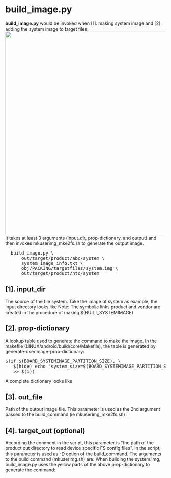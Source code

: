 # build_image.py
<b>build_image.py</b> would be invoked when [1]. making system image and [2]. adding the system image to target files: <br>
    <img src="https://github.com/YuwenLee/Android_P/blob/master/makefile_add-img-to-target-files.png" width=640/> <br>
It takes at least 3 arguments (input_dir, prop-dictionary, and output) and then invokes mkuserimg_mke2fs.sh to generate the output image.
<pre>
  build_image.py \
      out/target/product/abc/system \
      system_image_info.txt \
      obj/PACKING/targetfiles/system.img \
      out/target/product/htc/system
</pre>
## [1]. input_dir
The source of the file system. Take the image of system as example, the input directory looks like
Note:
The symbolic links product and vendor are created in the procedure of making $(BUILT_SYSTEMIMAGE)
## [2]. prop-dictionary
A lookup table used to generate the command to make the image. In the makefile (LINUX/android/build/core/Makefile), the table is generated by generate-userimage-prop-dictionary:
<pre>
$(if $(BOARD_SYSTEMIMAGE_PARTITION_SIZE), \
   $(hide) echo "system_size=$(BOARD_SYSTEMIMAGE_PARTITION_SIZE)" \
   >> $(1))
</pre>
A complete dictionary looks like
## [3]. out_file
Path of the output image file. This parameter is used as the 2nd argument passed to the build_command (ie mkuserimg_mke2fs.sh) :
## [4]. target_out (optional)
According the comment in the script, this parameter is "the path of the product out directory to read device specific FS config files".
In the script, this parameter is used as -D option of the build_command. The arguments to the build command (mkuserimg.sh) are:
When building the system.img, build_image.py uses the yellow parts of the above prop-dictionary to generate the command:
